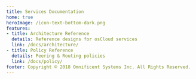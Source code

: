 ```yaml
---
title: Services Documentation
home: true
heroImage: /icon-text-bottom-dark.png
features:
- title: Architecture Reference
  details: Reference designs for osCloud services
  link: /docs/architecture/
- title: Policy Reference
  details: Peering & Routing policies
  link: /docs/policy/
footer: Copyright © 2018 Omnificent Systems Inc. All Rights Reserved.
---
```


